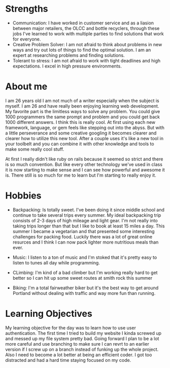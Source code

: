# Strengths
* Communication: I have worked in customer service and as a liasion between major retailers, the OLCC and bottle recyclers, through these jobs I've learned to work with multiple parties to find solutions that work for everyone.
* Creative Problem Solver: I am not afraid to think about problems in new ways and try out lots of things to find the optimal solution. I am an expert at researching problems and finding solutions.
* Tolerant to stress: I am not afraid to work with tight deadlines and high expectations. I excel in high pressure environments.

# About me

I am 26 years old I am not much of a writer especially when the subject is myself. I am 26 and have really been enjoying learning web development. My favorite part is the limitless ways to solve any problem. You could give 1000 programmers the same prompt and problem and you could get back 1000 different answers. I think this is really cool. At first using each new framework, language, or gem feels like stepping out into the abyss. But with a little perseverance and some creative googling it becomes clearer and clearer how to utilize this new tool. After a couple uses it's like a new tool in your toolbelt and you can combine it with other knowledge and tools to make some really cool stuff.

At first I really didn't like ruby on rails because it seemed so strict and there is so much convention. But like every other technology we've used in class it is now starting to make sense and I can see how powerful and awesome it is. There still is so much for me to learn but I'm starting to really enjoy it.

# Hobbies

* Backpacking: Is totally sweet. I've been doing it since middle school and continue to take several trips every summer. My ideal backpacking trip consists of 2-3 days of high mileage and light gear. I'm not really into taking trips longer than that but I like to book at least 15 miles a day. This summer I became a vegetarian and that presented some interesting challenges for packing food. Luckily there was a lot of great online resurces and I think I can now pack lighter more nutritious meals than ever.

* Music: I listen to a ton of music and I'm stoked that it's pretty easy to listen to tunes all day while programming.

* CLimbing: I'm kind of a bad climber but I'm working really hard to get better so I can hit up some sweet routes at smith rock this summer

* Biking: I'm a total fairweather biker but it's the best way to get around Portland without dealing with traffic and way more fun than running.

# Learning Objectives

My learning objective for the day was to learn how to use user authentication. The first time I tried to build my website I kinda screwed up and messed up my file system pretty bad. Going forward I plan to be a lot more careful and use branching to make sure I can revrt to an earlier version if I screw up on a branch instead of funking up the whole project. Also I need to become a lot better at being an efficient coder. I got too distracted and had a hard time staying focused on my code.

